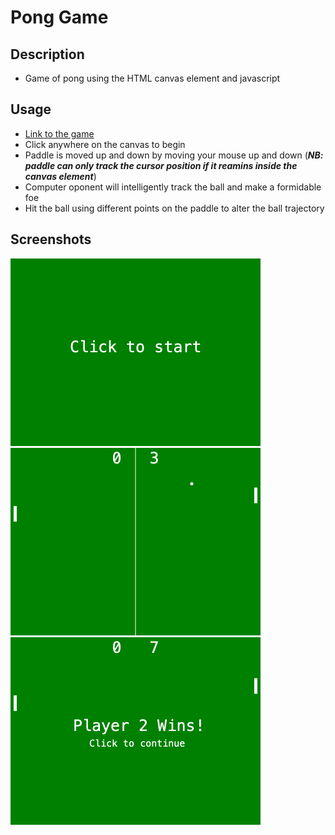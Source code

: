 # Pong Game
## Description
- Game of pong using the HTML canvas element and javascript

## Usage
- [Link to the game](https://trunten.github.io/js-canvas-pong/)
- Click anywhere on the canvas to begin
- Paddle is moved up and down by moving your mouse up and down (***NB: paddle can only track the cursor position if it reamins inside the canvas element***)
- Computer oponent will intelligently track the ball and make a formidable foe
- Hit the ball using different points on the paddle to alter the ball trajectory 

## Screenshots
![Start](/images/screenshot-1.png)
![In game](/images/screenshot-2.png)
![Player 2 Win](/images/screenshot-3.png)
